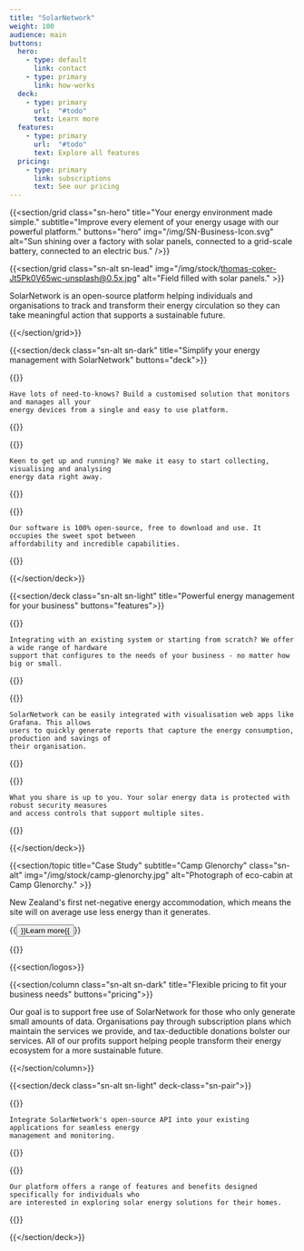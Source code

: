 ```yaml
---
title: "SolarNetwork"
weight: 100
audience: main
buttons:
  hero:
    - type: default
      link: contact
    - type: primary
      link: how-works
  deck:
    - type: primary
      url:  "#todo"
      text: Learn more
  features:
    - type: primary
      url:  "#todo"
      text: Explore all features
  pricing:
    - type: primary
      link: subscriptions
      text: See our pricing
---
```

{{<section/grid
  class="sn-hero"
  title="Your energy environment made simple."
  subtitle="Improve every element of your energy usage with our powerful platform."
  buttons="hero"
  img="/img/SN-Business-Icon.svg"
  alt="Sun shining over a factory with solar panels, connected to a grid-scale battery, connected to an electric bus." />}}

{{<section/grid
  class="sn-alt sn-lead"
  img="/img/stock/thomas-coker-Jt5Pk0V65wc-unsplash@0.5x.jpg"
  alt="Field filled with solar panels." >}}

  <p>
    SolarNetwork is an open-source platform helping individuals and organisations to track and
    transform their energy circulation so they can take meaningful action that supports a
    sustainable future.
  </p>

{{</section/grid>}}

{{<section/deck class="sn-alt sn-dark" title="Simplify your energy management with SolarNetwork" buttons="deck">}}

  {{<deck-card title="A single solution"
    img="/img/SN-CTO-Single-Solution.svg"
    alt="Diagram of light bulb with branching paths underneath." >}}

    Have lots of need-to-knows? Build a customised solution that monitors and manages all your
    energy devices from a single and easy to use platform.

  {{</deck-card>}}

  {{<deck-card title="Simple to start"
    img="/img/SN-CTO-Simple-Start.svg"
    alt="Diagram of a circle flying out of an open box." >}}

    Keen to get up and running? We make it easy to start collecting, visualising and analysing
    energy data right away.

  {{</deck-card>}}

  {{<deck-card title="Lost cost, high value"
    img="/img/SN-CTO-Simple-Low-High.svg"
    alt="Diagram of a hollow cylinder under a downward-pointing arrow." >}}

    Our software is 100% open-source, free to download and use. It occupies the sweet spot between
    affordability and incredible capabilities.

  {{</deck-card>}}

{{</section/deck>}}

{{<section/deck class="sn-alt sn-light" title="Powerful energy management for your business" buttons="features">}}

  {{<deck-card title="Scales to every size"
    img="/img/SN-CTO-Scale.svg"
    alt="Diagram of concentric circles with 4 arrows pointing outwards." >}}

    Integrating with an existing system or starting from scratch? We offer a wide range of hardware
    support that configures to the needs of your business - no matter how big or small.

  {{</deck-card>}}

  {{<deck-card title="Simplify your data"
    img="/img/SN-CTO-Simplify.svg"
    alt="Diagram of concentric circles split into quadrants." >}}

    SolarNetwork can be easily integrated with visualisation web apps like Grafana. This allows
    users to quickly generate reports that capture the energy consumption, production and savings of
    their organisation.

  {{</deck-card>}}

  {{<deck-card title="Keep your solar data secure"
    img="/img/SN-CTO-Data-Security.svg"
    alt="Diagram of padlock surrounded by orbiting arrows." >}}

    What you share is up to you. Your solar energy data is protected with robust security measures
    and access controls that support multiple sites.

  {{</deck-card>}}

{{</section/deck>}}

{{<section/topic title="Case Study" subtitle="Camp Glenorchy"
  class="sn-alt"
  img="/img/stock/camp-glenorchy.jpg"
  alt="Photograph of eco-cabin at Camp Glenorchy." >}}

  <p>New Zealand's first net-negative energy accommodation, which means the site will on average use
  less energy than it generates.</p>

  <p>{{<button type="link" url="#todo">}}Learn more{{</button>}}</p>
{{</section/topic>}}

{{<section/logos>}}

{{<section/column class="sn-alt sn-dark" title="Flexible pricing to fit your business needs" buttons="pricing">}}

  Our goal is to support free use of SolarNetwork for those who only generate small amounts of data.
  Organisations pay through subscription plans which maintain the services we provide, and
  tax-deductible donations bolster our services. All of our profits support helping people transform
  their energy ecosystem for a more sustainable future.

{{</section/column>}}

{{<section/deck class="sn-alt sn-light" deck-class="sn-pair">}}

  {{<deck-link-card class="sn-dev" title="For Developers" subtitle="Build your own products using our powerful and easy-to-use APIs."
      img="/img/SN-Developers-Icon.svg"
      alt="Diagram a grid of dots connected to a cloud floating with computer windows."
      url="/developers.html"
      link="Learn more" >}}

    Integrate SolarNetwork's open-source API into your existing applications for seamless energy
    management and monitoring.

  {{</deck-link-card>}}

  {{<deck-link-card class="sn-home" title="For Home" subtitle="Discover the benefits of solar power at home."
      img="/img/SN-Home-Icon.svg"
      alt="Sun shining over a factory with solar panels, connected to a grid-scale battery, connected to an electric bus."
      url="/homes.html"
      link="Learn more" >}}

    Our platform offers a range of features and benefits designed specifically for individuals who
    are interested in exploring solar energy solutions for their homes.

  {{</deck-link-card>}}

{{</section/deck>}}
